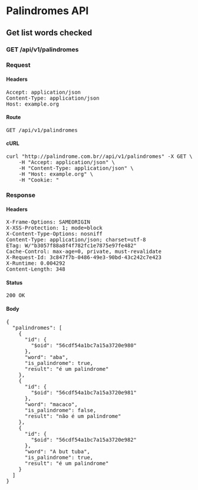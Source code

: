 # Palindromes API

## Get list words checked

### GET /api/v1/palindromes
### Request

#### Headers

<pre>Accept: application/json
Content-Type: application/json
Host: example.org</pre>

#### Route

<pre>GET /api/v1/palindromes</pre>

#### cURL

<pre class="request">curl &quot;http://palindrome.com.br//api/v1/palindromes&quot; -X GET \
	-H &quot;Accept: application/json&quot; \
	-H &quot;Content-Type: application/json&quot; \
	-H &quot;Host: example.org&quot; \
	-H &quot;Cookie: &quot;</pre>

### Response

#### Headers

<pre>X-Frame-Options: SAMEORIGIN
X-XSS-Protection: 1; mode=block
X-Content-Type-Options: nosniff
Content-Type: application/json; charset=utf-8
ETag: W/&quot;b3057f88a8f4f782fc1e7875e97fe482&quot;
Cache-Control: max-age=0, private, must-revalidate
X-Request-Id: 3c847f7b-0486-49e3-90bd-43c242c7e423
X-Runtime: 0.004292
Content-Length: 348</pre>

#### Status

<pre>200 OK</pre>

#### Body

<pre>{
  "palindromes": [
    {
      "id": {
        "$oid": "56cdf54a1bc7a15a3720e980"
      },
      "word": "aba",
      "is_palindrome": true,
      "result": "é um palindrome"
    },
    {
      "id": {
        "$oid": "56cdf54a1bc7a15a3720e981"
      },
      "word": "macaco",
      "is_palindrome": false,
      "result": "não é um palindrome"
    },
    {
      "id": {
        "$oid": "56cdf54a1bc7a15a3720e982"
      },
      "word": "A but tuba",
      "is_palindrome": true,
      "result": "é um palindrome"
    }
  ]
}</pre>
